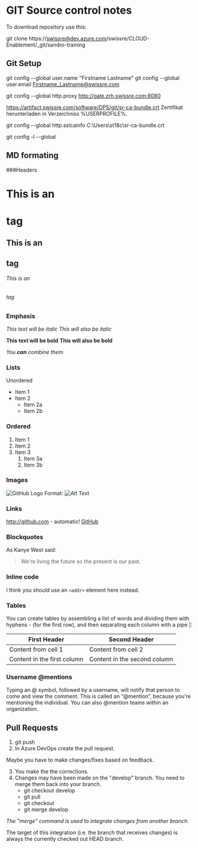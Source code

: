 # GIT Source control notes

To download repository use this:

git clone https://swissre@dev.azure.com/swissre/CLOUD-Enablement/_git/sandro-training

## Git Setup
git config --global user.name "Firstname Lastname" 
git config --global user.email Firstname_Lastname@swissre.com

git config --global http.proxy http://gate.zrh.swissre.com:8080

https://artifact.swissre.com/software/DPS/git/sr-ca-bundle.crt  Zertifikat herunterladen in Verzeichniss %USERPROFILE%.

git config --global http.sslcainfo C:\Users\st18c\sr-ca-bundle.crt 

git config -l --global

## MD formating

###Headers

# This is an <h1> tag
## This is an <h2> tag
###### This is an <h6> tag

### Emphasis

*This text will be italic*
_This will also be italic_

**This text will be bold**
__This will also be bold__

_You **can** combine them_

### Lists
Unordered

* Item 1
* Item 2
  * Item 2a
  * Item 2b

### Ordered

1. Item 1
1. Item 2
1. Item 3
   1. Item 3a
   1. Item 3b

### Images

![GitHub Logo](/images/logo.png)
Format: ![Alt Text](url)

### Links

http://github.com - automatic!
[GitHub](http://github.com)

### Blockquotes

As Kanye West said:

> We're living the future so
> the present is our past.

### Inline code

I think you should use an
`<addr>` element here instead.

### Tables

You can create tables by assembling a list of words and dividing them with hyphens - (for the first row), and then separating each column with a pipe |:

First Header | Second Header
------------ | -------------
Content from cell 1 | Content from cell 2
Content in the first column | Content in the second column

### Username @mentions

Typing an @ symbol, followed by a username, 
will notify that person to come and view the comment. 
This is called an “@mention”, because you’re mentioning the individual. 
You can also @mention teams within an organization.


## Pull Requests

1. git push <branch-name>
2. In Azure DevOps create the pull request.

Maybe you have to make changes/fixes based on feedback.

3. You make the the corrections.
4. Changes may have been made on the "develop" branch. You need to merge them back into your branch.
    - git checkout develop
    - git pull
    - git checkout <branch-name>
    - git merge develop

*The "merge" command is used to integrate changes from another branch.*

The target of this integration (i.e. the branch that receives changes) is always the currently checked out HEAD branch.



